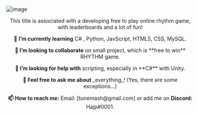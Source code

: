 ![image](https://i.imgur.com/zx8iQUc.png)
<p align="center">
This title is associated with a developing free to play online rhythm game, with leaderboards and a lot of fun!
<p align="center">
  🌱 <b>I’m currently learning</b>
C# , Python, JavScript, HTML5, CSS, MySQL.
<p align="center">
  <b>👯 I’m looking to collaborate</b> on small project, which is **free to win** RHYTHM game.
<p align="center">
<b>🤔 I’m looking for help with</b> scripting, especially in **C#** with Unity.
<p align="center">
  <b>💬 Feel free to ask me about</b> _everything_! (Yes, there are some exceptions...)
<p align="center">
  <b>📫 How to reach me:</b>
  Email: [tunemash@gmail.com] or add me on <b>Discord:</b> Hajp#0001.
</p>
